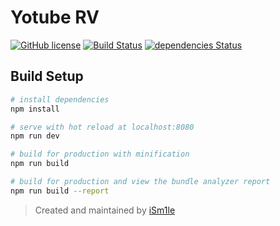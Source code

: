 # Yotube RV

[![GitHub license](https://img.shields.io/badge/license-MIT-blue.svg)](https://raw.githubusercontent.com/iSm1le/yrv-xaff/master/LICENSE)
[![Build Status](https://travis-ci.org/iSm1le/yrv-xaff.svg?branch=master)](https://travis-ci.org/iSm1le/yrv-xaff)
[![dependencies Status](https://david-dm.org/iSm1le/yrv-xaff/status.svg)](https://david-dm.org/iSm1le/yrv-xaff)
## Build Setup

``` bash
# install dependencies
npm install

# serve with hot reload at localhost:8080
npm run dev

# build for production with minification
npm run build

# build for production and view the bundle analyzer report
npm run build --report
```

> Created and maintained by [iSm1le](https://github.com/iSm1le)
